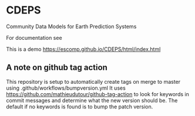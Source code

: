 # CDEPS
Community Data Models for Earth Prediction Systems

For documentation see

This is a demo
https://escomp.github.io/CDEPS/html/index.html

## A note on github tag action

This repository is setup to automatically create tags on merge to
master using .github/workflows/bumpversion.yml It uses
https://github.com/mathieudutour/github-tag-action  to look for
keywords in commit messages and determine what the new version should
be.  The default if no keywords is found is to bump the patch version.
